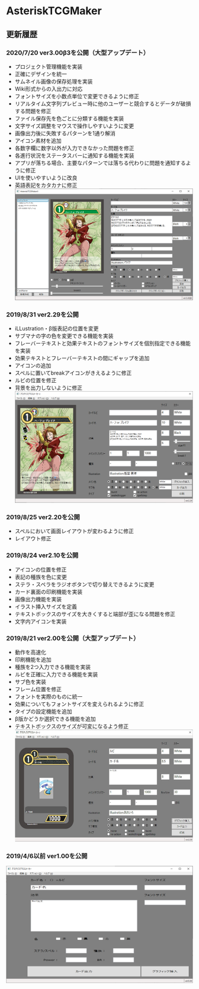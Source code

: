 # AsteriskTCGMaker

## 更新履歴
### 2020/7/20 ver3.00β3を公開（大型アップデート）
 - プロジェクト管理機能を実装
 - 正確にデザインを統一
 - サムネイル画像の保存処理を実装
 - Wiki形式からの入出力に対応
 - フォントサイズを小数点単位で変更できるように修正
 - リアルタイム文字列プレビュー時に他のユーザーと競合するとデータが破損する問題を修正
 - ファイル保存先を色ごとに分類する機能を実装
 - 文字サイズ調整をマウスで操作しやすいように変更
 - 画像出力後に失敗するパターンを1通り解消
 - アイコン素材を追加
 - 各数字欄に数字以外が入力できなかった問題を修正
 - 各進行状況をステータスバーに通知する機能を実装
 - アプリが落ちる場合、主要なパターンでは落ちる代わりに問題を通知するように修正
 - UIを使いやすいように改良
 - 英語表記をカタカナに修正
 ![アスタリスクTCGメーカー3.00](images/3_00.png)
 
### 2019/8/31 ver2.29を公開
 - iLLustration・β版表記の位置を変更
 - サブマナの字の色を変更できる機能を実装
 - フレーバーテキストと効果テキストのフォントサイズを個別指定できる機能を実装
 - 効果テキストとフレーバーテキストの間にギャップを追加
 - アイコンの追加
 - スペルに置いてbreakアイコンがきえるように修正
 - ルビの位置を修正
 - 背景を出力しないように修正
 ![アスタリスクTCGメーカー2.29](images/2_29.png)

### 2019/8/25 ver2.20を公開
 - スペルにおいて画面レイアウトが変わるように修正
 - レイアウト修正
 
### 2019/8/24 ver2.10を公開
 - アイコンの位置を修正
 - 表記の種族を色に変更
 - ステラ・スペラをラジオボタンで切り替えできるように変更
 - カード裏面の印刷機能を実装
 - 画像出力機能を実装
 - イラスト挿入サイズを定義
 - テキストボックスのサイズを大きくすると端部が歪になる問題を修正
 - 文字内アイコンを実装
 
### 2019/8/21 ver2.00を公開（大型アップデート）
 - 動作を高速化
 - 印刷機能を追加
 - 種族を2つ入力できる機能を実装
 - ルビを正確に入力できる機能を実装
 - サブ色を実装
 - フレーム位置を修正
 - フォントを実際のものに統一
 - 効果についてもフォントサイズを変えられるように修正
 - タイプの設定機能を追加
 - β版かどうか選択できる機能を追加
 - テキストボックスのサイズが可変になるよう修正
 ![アスタリスクTCGメーカー2.00](images/2_00.png)

### 2019/4/6以前 ver1.00を公開
![アスタリスクTCGメーカー1.00](images/1_00.png)